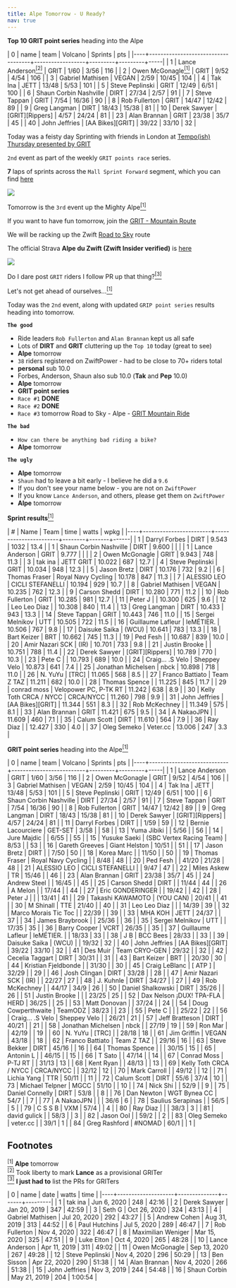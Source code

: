 ```yaml
---
title: Alpe Tomorrow - U Ready?
nav: true
---
```


**Top 10 GRIT point series** heading into the Alpe

|  0 | name                               | team             | Volcano | Sprints | pts |
|----+------------------------------------+------------------+---------+---------+-----|
|  1 | Lance Anderson[<sup>[2]</sup>](#2) | GRIT             | 1/60    | 3/56    | 116 |
|  2 | Owen McGonagle[<sup>[1]</sup>](#1) | GRIT             | 9/52    | 4/54    | 106 |
|  3 | Gabriel Mathisen                   | VEGAN            | 2/59    | 10/45   | 104 |
|  4 | Tak Ina                            | JETT             | 13/48   | 5/53    | 101 |
|  5 | Steve Peplinski                    | GRIT             | 12/49   | 6/51    | 100 |
|  6 | Shaun Corbin Nashville             | DIRT             | 27/34   | 2/57    |  91 |
|  7 | Steve Tappan                       | GRIT             | 7/54    | 16/36   |  90 |
|  8 | Rob Fullerton                      | GRIT             | 14/47   | 12/42   |  89 |
|  9 | Greg Langman                       | DIRT             | 18/43   | 15/38   |  81 |
| 10 | Derek Sawyer                       | [GRIT][Rippers]  | 4/57    | 24/24   |  81 |
| 23 | Alan Brannan                       | GRIT             | 23/38   | 35/7    |  45 |
| 40 | John Jeffries                      | [AA Bikes][GRIT] | 39/22   | 33/10   |  32 |


Today was a feisty day Sprinting with friends in London at [Tempo(ish) Thursday presented by GRIT](https://zwiftpower.com/events.php?zid=1356501)

`2nd` event as part of the weekly `GRIT points race` series.

**7** laps of sprints across the `Mall Sprint Forward` segment, which you can find [here](https://www.strava.com/segments/12749377?filter=overall)

![](../../12/03/images/The_Mall_Sprint_Forward.png)

Tomorrow is the `3rd` event up the Mighty Alpe[<sup>[1]</sup>](#1)

If you want to have fun tomorrow, join the [GRIT - Mountain Route](https://zwiftpower.com/events.php?zid=1360657)

We will be racking up the Zwift [Road to Sky](https://zwiftinsider.com/route/road-to-sky/) route

The official Strava **Alpe du Zwift (Zwift Insider verified)** is [here](https://www.strava.com/segments/17267489)

![](images/alpe_du_zwift.png)

Do I dare post `GRIT` riders I follow PR up that thing?[<sup>[3]</sup>](#3)

Let's not get ahead of ourselves...[<sup>[1]</sup>](#1)

Today was the `2nd` event, along with updated `GRIP point series` results
heading into tomorrow.

**`The good`**

- Ride leaders `Rob Fullerton` and `Alan Brannan` kept us all safe
- Lots of **DIRT** and **GRIT** cluttering up the `Top 10` today (great to see)
- **Alpe** tomorrow
- `38` riders registered on ZwiftPower - had to be close to 70+ riders total
- **personal** sub 10.0
- Forbes, Anderson, Shaun also sub 10.0 (**Tak** and **Pep** 10.0)
- **Alpe** tomorrow
- **GRIT point series**
- `Race #1` **DONE**
- `Race #2` **DONE**
- `Race #3` tomorrow Road to Sky - Alpe - [GRIT Mountain Ride](https://zwiftpower.com/events.php?zid=1360657)

**`The bad`**

- `How can there be anything bad riding a bike?`
- **Alpe** tomorrow

**`The ugly`**
- **Alpe** tomorrow
- `Shaun` had to leave a bit early - I believe he did a `9.6`
- If you don't see your name below - you are not on `ZwiftPower`
- If you know `Lance Anderson`, and others, please get them on `ZwiftPower`
- **Alpe** tomorrow

**Sprint results**[<sup>[1]</sup>](#1)

|  # | Name                   | Team                  |   time | watts | wpkg |
|----+------------------------+-----------------------+--------+-------+------|
|  1 | Darryl Forbes          | DIRT                  |  9.543 | 1032  | 13.4 |
|  1 | Shaun Corbin Nashville | DIRT                  |  9.600 |       |      |
|  1 | Lance Anderson         | GRIT                  |  9.777 |       |      |
|  2 | Owen McGonagle         | GRIT                  |  9.943 | 748   | 11.3 |
|  3 | tak ina                | JETT  GRIT            | 10.022 | 687   | 12.7 |
|  4 | Steve Peplinski        | GRIT                  | 10.034 | 948   | 12.3 |
|  5 | Jason Bretz            | DIRT                  | 10.176 | 732   |  9.2 |
|  6 | Thomas Fraser          | Royal Navy Cycling    | 10.178 | 847   | 11.3 |
|  7 | ALESSIO LEO            | CICLI STEFANELLI      | 10.194 | 929   | 10.7 |
|  8 | Gabriel Mathisen       | VEGAN                 | 10.235 | 762   | 12.3 |
|  9 | Carson Shedd           | DIRT                  | 10.280 | 771   | 11.2 |
| 10 | Rob Fullerton          | GRIT                  | 10.285 | 981   | 12.7 |
| 11 | Peter J                |                       | 10.300 | 625   |  9.6 |
| 12 | Leo Leo Diaz           |                       | 10.308 | 840   | 11.4 |
| 13 | Greg Langman           | DIRT                  | 10.433 | 943   | 13.3 |
| 14 | Steve Tappan           | GRIT                  | 10.443 | 746   | 11.0 |
| 15 | Sergei Melnikov        | UTT                   | 10.505 | 722   | 11.5 |
| 16 | Guillaume Lafleur      | leMÉTIER.             | 10.506 | 767   |  9.8 |
| 17 | Daisuke Saika          | (WCU)                 | 10.641 | 783   | 13.3 |
| 18 | Bart Keizer            | BRT                   | 10.662 | 745   | 11.3 |
| 19 | Ped Fesh               |                       | 10.687 | 839   | 10.0 |
| 20 | Amir Nazari SCK        | (IR)                  | 10.701 | 733   |  9.8 |
| 21 | Justin Brooke          |                       | 10.751 | 788   | 11.4 |
| 22 | Derek Sawyer           | [GRIT][Rippers]       | 10.789 | 770   | 10.3 |
| 23 | Pete C                 |                       | 10.793 | 689   | 10.0 |
| 24 | Craig... .S Velo       | Sheppey Velo          | 10.873 | 641   |  7.4 |
| 25 | Jonathan Michelsen     | nbck                  | 10.898 | 718   | 11.0 |
| 26 | N. YuYu                | [TRC]                 | 11.065 | 568   |  8.5 |
| 27 | Franco Battiato        | Team Z TAZ            | 11.211 | 682   | 10.0 |
| 28 | Thomas Spence          |                       | 11.225 | 845   | 11.7 |
| 29 | conrad moss            | Velopower PC, P-TK RT | 11.242 | 638   |  8.9 |
| 30 | Kelly Toth CRCA / NYCC | CRCA/NYCC             | 11.260 | 798   |  9.9 |
| 31 | John Jeffries          | [AA Bikes][GRIT]      | 11.344 | 551   |  8.3 |
| 32 | Rob McKechney          |                       | 11.349 | 575   |  8.1 |
| 33 | Alan Brannan           | GRIT                  | 11.421 | 675   |  9.5 |
| 34 | A NakaoJPN             |                       | 11.609 | 460   |  7.1 |
| 35 | Calum Scott            | DIRT                  | 11.610 | 564   |  7.9 |
| 36 | Ray Diaz               |                       | 12.427 | 330   |  4.0 |
| 37 | Oleg Semeko            | Veter.cc              | 13.006 | 247   |  3.3 |

**GRIT point series** heading into the Alpe[<sup>[1]</sup>](#1)

|  0 | name                       | team                     | Volcano | Sprints | pts |
|----+----------------------------+--------------------------+---------+---------+-----|
|  1 | Lance Anderson             | GRIT                     | 1/60    | 3/56    | 116 |
|  2 | Owen McGonagle             | GRIT                     | 9/52    | 4/54    | 106 |
|  3 | Gabriel Mathisen           | VEGAN                    | 2/59    | 10/45   | 104 |
|  4 | Tak Ina                    | JETT                     | 13/48   | 5/53    | 101 |
|  5 | Steve Peplinski            | GRIT                     | 12/49   | 6/51    | 100 |
|  6 | Shaun Corbin Nashville     | DIRT                     | 27/34   | 2/57    |  91 |
|  7 | Steve Tappan               | GRIT                     | 7/54    | 16/36   |  90 |
|  8 | Rob Fullerton              | GRIT                     | 14/47   | 12/42   |  89 |
|  9 | Greg Langman               | DIRT                     | 18/43   | 15/38   |  81 |
| 10 | Derek Sawyer               | [GRIT][Rippers]          | 4/57    | 24/24   |  81 |
| 11 | Darryl Forbes              | DIRT                     |         | 1/59    |  59 |
| 12 | Bernie Lacourciere         | GET-SET                  | 3/58    |         |  58 |
| 13 | Yuma Jibiki                |                          | 5/56    |         |  56 |
| 14 | Jure Majdic                |                          | 6/55    |         |  55 |
| 15 | Yusuke Saeki               | (SBC Vertex Racing Team) | 8/53    |         |  53 |
| 16 | Gareth Greeves             | Giant Helston            | 10/51   |         |  51 |
| 17 | Jason Bretz                | DIRT                     |         | 7/50    |  50 |
| 18 | Korea Marc                 |                          | 11/50   |         |  50 |
| 19 | Thomas Fraser              | Royal Navy Cycling       |         | 8/48    |  48 |
| 20 | Ped Fesh                   |                          | 41/20   | 21/28   |  48 |
| 21 | ALESSIO LEO                | CICLI STEFANELLI         |         | 9/47    |  47 |
| 22 | Miles Askew                | TR                       | 15/46   |         |  46 |
| 23 | Alan Brannan               | GRIT                     | 23/38   | 35/7    |  45 |
| 24 | Andrew Steel               |                          | 16/45   |         |  45 |
| 25 | Carson Shedd               | DIRT                     |         | 11/44   |  44 |
| 26 | A Melon                    |                          | 17/44   |         |  44 |
| 27 | Eric GONDERINGER           |                          | 19/42   |         |  42 |
| 28 | Peter J                    |                          |         | 13/41   |  41 |
| 29 | Takashi KAWAMOTO           | (YOU CAN)                | 20/41   |         |  41 |
| 30 | M Shinall                  | TTE                      | 21/40   |         |  40 |
| 31 | Leo Leo Diaz               |                          |         | 14/39   |  39 |
| 32 | Marco Morais Tic Toc       |                          | 22/39   |         |  39 |
| 33 | MHA KOH                    | JETT                     | 24/37   |         |  37 |
| 34 | James Braybrook            |                          | 25/36   |         |  36 |
| 35 | Sergei Melnikov            | UTT                      |         | 17/35   |  35 |
| 36 | Barry Cooper               | VCRT                     | 26/35   |         |  35 |
| 37 | Guillaume Lafleur          | leMÉTIER.                |         | 18/33   |  33 |
| 38 | J B                        | BCC   Bees               | 28/33   |         |  33 |
| 39 | Daisuke Saika              | (WCU)                    |         | 19/32   |  32 |
| 40 | John Jeffries              | [AA Bikes][GRIT]         | 39/22   | 33/10   |  32 |
| 41 | Des Muir                   | Team CRYO-GEN            | 29/32   |         |  32 |
| 42 | Cecelia Taggart            | DIRT                     | 30/31   |         |  31 |
| 43 | Bart Keizer                | BRT                      |         | 20/30   |  30 |
| 44 | Kristian Fjeldbonde        |                          | 31/30   |         |  30 |
| 45 | Craig LeBlanc              | [ ATP ]                  | 32/29   |         |  29 |
| 46 | Josh Clingan               | DIRT                     | 33/28   |         |  28 |
| 47 | Amir Nazari SCK            | (IR)                     |         | 22/27   |  27 |
| 48 | J. Kuhnle                  | DIRT                     | 34/27   |         |  27 |
| 49 | Rob McKechney              |                          | 44/17   | 34/9    |  26 |
| 50 | Daniel Shalkowski          | DIRT                     | 35/26   |         |  26 |
| 51 | Justin Brooke              |                          |         | 23/25   |  25 |
| 52 | Dax Nelson   ¡DUX! TPA-FLA | HERD                     | 36/25   |         |  25 |
| 53 | Matt Donovan               |                          | 37/24   |         |  24 |
| 54 | Doug Cowperthwaite         | TeamODZ                  | 38/23   |         |  23 |
| 55 | Pete C                     |                          |         | 25/22   |  22 |
| 56 | Craig... .S Velo           | Sheppey Velo             |         | 26/21   |  21 |
| 57 | Jeff Bratteson             | DIRT                     | 40/21   |         |  21 |
| 58 | Jonathan Michelsen         | nbck                     |         | 27/19   |  19 |
| 59 | Ron Mar                    |                          | 42/19   |         |  19 |
| 60 | N. YuYu                    | [TRC]                    |         | 28/18   |  18 |
| 61 | Jim Griffin                | VEGAN                    | 43/18   |         |  18 |
| 62 | Franco Battiato            | Team Z TAZ               |         | 29/16   |  16 |
| 63 | Steve Bekker               | DIRT                     | 45/16   |         |  16 |
| 64 | Thomas Spence              |                          |         | 30/15   |  15 |
| 65 | Antonin L                  |                          | 46/15   |         |  15 |
| 66 | T Sato                     |                          | 47/14   |         |  14 |
| 67 | Conrad Moss                | P-TJ RT                  |         | 31/13   |  13 |
| 68 | Kent Ryan                  |                          | 48/13   |         |  13 |
| 69 | Kelly Toth CRCA / NYCC     | CRCA/NYCC                |         | 32/12   |  12 |
| 70 | Mark Carroll               |                          | 49/12   |         |  12 |
| 71 | Lichia Yang                | TTR                      | 50/11   |         |  11 |
| 72 | Calum Scott                | DIRT                     | 55/6    | 37/4    |  10 |
| 73 | Michael Telpner            | MGCC                     | 51/10   |         |  10 |
| 74 | Nick Shi                   |                          | 52/9    |         |   9 |
| 75 | Daniel Connelly            | DIRT                     | 53/8    |         |   8 |
| 76 | Dan Newton                 | WGT   Bynea CC           | 54/7    |         |   7 |
| 77 | A NakaoJPN                 |                          |         | 36/6    |   6 |
| 78 | Saulius Serapinas          |                          | 56/5    |         |   5 |
| 79 | C S S B                    | VXM                      | 57/4    |         |   4 |
| 80 | Ray Diaz                   |                          |         | 38/3    |   3 |
| 81 | david gulick               |                          | 58/3    |         |   3 |
| 82 | Jason OoI                  |                          | 59/2    |         |   2 |
| 83 | Oleg Semeko                | veter.cc                 |         | 39/1    |   1 |
| 84 | Greg Rashford              | #NOMAD                   | 60/1    |         |   1 |


## **Footnotes**

[<sup>[1]</sup>](#1) <a class="anchor" id="1"></a> **Alpe** tomorrow <br>
[<sup>[2]</sup>](#2) <a class="anchor" id="1"></a> Took liberty to mark **Lance** as a provisional GRITer <br>
[<sup>[3]</sup>](#3) <a class="anchor" id="2"></a> **I just had to** list the PRs for GRITers <br>
                     
                     
|  0 | name               | date         | watts |    time |
|----+--------------------+--------------+-------+---------|
|  1 | tak ina            | Jun 6, 2020  |   248 |   42:16 |
|  2 | Derek Sawyer       | Jan 20, 2019 |   347 |   42:59 |
|  3 | Seth G             | Oct 26, 2020 |   324 |   43:13 |
|  4 | Gabriel Mathisen   | Jul 20, 2020 |   292 |   43:27 |
|  5 | Andrew Cohen       | Aug 31, 2019 |   313 |   44:52 |
|  6 | Paul Hutchins      | Jul 5, 2020  |   289 |   46:47 |
|  7 | Rob Fullerton      | Nov 4, 2020  |   322 |   46:47 |
|  8 | Maximilian Weniger | Mar 15, 2020 |   325 |   47:51 |
|  9 | Luke Elton         | Oct 4, 2020  |   265 |   48:28 |
| 10 | Lance Anderson     | Apr 11, 2019 |   311 |   49:02 |
| 11 | Owen McGonagle     | Sep 13, 2020 |   267 |   49:28 |
| 12 | Steve Peplinski    | Nov 4, 2020  |   296 |   50:29 |
| 13 | Ben Sisson         | Apr 22, 2020 |   290 |   51:38 |
| 14 | Alan Brannan       | Nov 4, 2020  |   266 |   51:38 |
| 15 | John Jeffries      | Nov 3, 2019  |   244 |   54:48 |
| 16 | Shaun Corbin       | May 21, 2019 |   204 | 1:00:54 |

